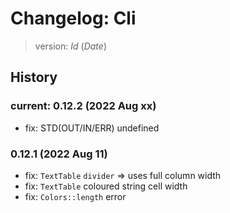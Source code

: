 # Changelog: Cli

> version: $Id$ ($Date$)

## History

### current: 0.12.2 (2022 Aug xx)

 - fix: STD(OUT/IN/ERR) undefined

### 0.12.1 (2022 Aug 11)

 - fix: `TextTable` `divider` => uses full column width
 - fix: `TextTable` coloured string cell width
 - fix: `Colors::length` error
